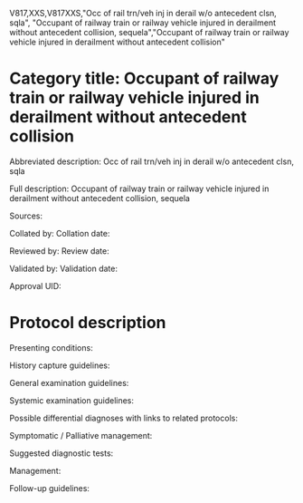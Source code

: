 V817,XXS,V817XXS,"Occ of rail trn/veh inj in derail w/o antecedent clsn, sqla", "Occupant of railway train or railway vehicle injured in derailment without antecedent collision, sequela","Occupant of railway train or railway vehicle injured in derailment without antecedent collision"
# Category title: Occupant of railway train or railway vehicle injured in derailment without antecedent collision

Abbreviated description: Occ of rail trn/veh inj in derail w/o antecedent clsn, sqla

Full description: Occupant of railway train or railway vehicle injured in derailment without antecedent collision, sequela

Sources:

Collated by:
Collation date:

Reviewed by:
Review date:

Validated by:
Validation date:

Approval UID:

# Protocol description

Presenting conditions:

History capture guidelines:

General examination guidelines:

Systemic examination guidelines:

Possible differential diagnoses with links to related protocols:

Symptomatic / Palliative management:

Suggested diagnostic tests:

Management:

Follow-up guidelines:
